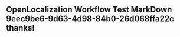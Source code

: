 <properties
ms.topic="hero-topic"
ms.test1="hero-topic"
ms.test2="test"/>

## OpenLocalization Workflow Test MarkDown 9eec9be6-9d63-4d98-84b0-26d068ffa22c thanks!
